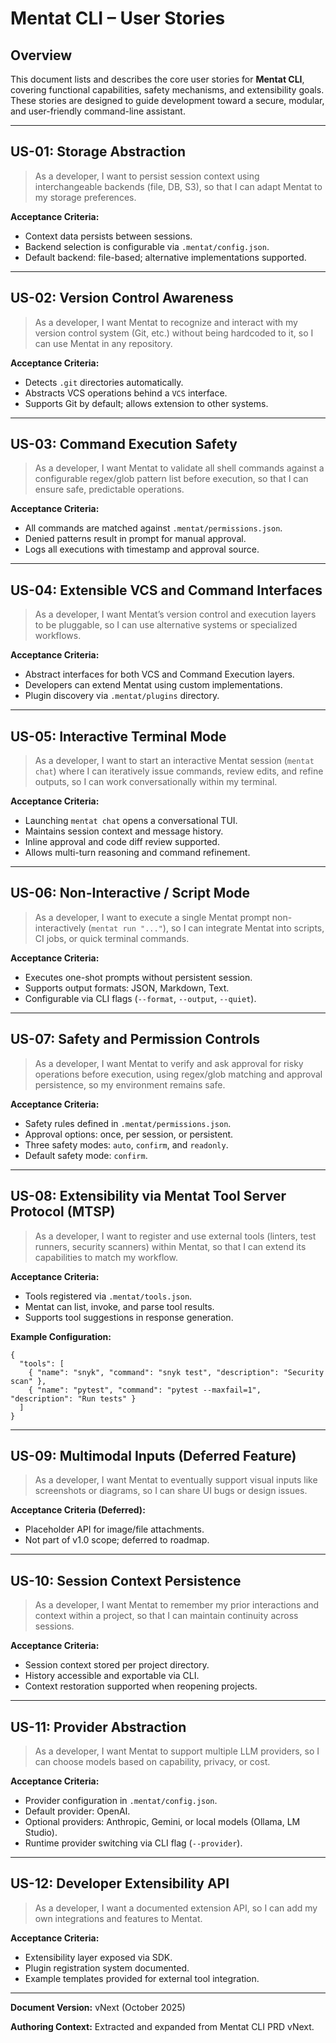 # Mentat CLI – User Stories

## Overview
This document lists and describes the core user stories for **Mentat CLI**, covering functional capabilities, safety mechanisms, and extensibility goals. These stories are designed to guide development toward a secure, modular, and user-friendly command-line assistant.

---

## US-01: Storage Abstraction
> As a developer, I want to persist session context using interchangeable backends (file, DB, S3), so that I can adapt Mentat to my storage preferences.

**Acceptance Criteria:**
- Context data persists between sessions.
- Backend selection is configurable via `.mentat/config.json`.
- Default backend: file-based; alternative implementations supported.

---

## US-02: Version Control Awareness
> As a developer, I want Mentat to recognize and interact with my version control system (Git, etc.) without being hardcoded to it, so I can use Mentat in any repository.

**Acceptance Criteria:**
- Detects `.git` directories automatically.
- Abstracts VCS operations behind a `VCS` interface.
- Supports Git by default; allows extension to other systems.

---

## US-03: Command Execution Safety
> As a developer, I want Mentat to validate all shell commands against a configurable regex/glob pattern list before execution, so that I can ensure safe, predictable operations.

**Acceptance Criteria:**
- All commands are matched against `.mentat/permissions.json`.
- Denied patterns result in prompt for manual approval.
- Logs all executions with timestamp and approval source.

---

## US-04: Extensible VCS and Command Interfaces
> As a developer, I want Mentat’s version control and execution layers to be pluggable, so I can use alternative systems or specialized workflows.

**Acceptance Criteria:**
- Abstract interfaces for both VCS and Command Execution layers.
- Developers can extend Mentat using custom implementations.
- Plugin discovery via `.mentat/plugins` directory.

---

## US-05: Interactive Terminal Mode
> As a developer, I want to start an interactive Mentat session (`mentat chat`) where I can iteratively issue commands, review edits, and refine outputs, so I can work conversationally within my terminal.

**Acceptance Criteria:**
- Launching `mentat chat` opens a conversational TUI.
- Maintains session context and message history.
- Inline approval and code diff review supported.
- Allows multi-turn reasoning and command refinement.

---

## US-06: Non-Interactive / Script Mode
> As a developer, I want to execute a single Mentat prompt non-interactively (`mentat run "..."`), so I can integrate Mentat into scripts, CI jobs, or quick terminal commands.

**Acceptance Criteria:**
- Executes one-shot prompts without persistent session.
- Supports output formats: JSON, Markdown, Text.
- Configurable via CLI flags (`--format`, `--output`, `--quiet`).

---

## US-07: Safety and Permission Controls
> As a developer, I want Mentat to verify and ask approval for risky operations before execution, using regex/glob matching and approval persistence, so my environment remains safe.

**Acceptance Criteria:**
- Safety rules defined in `.mentat/permissions.json`.
- Approval options: once, per session, or persistent.
- Three safety modes: `auto`, `confirm`, and `readonly`.
- Default safety mode: `confirm`.

---

## US-08: Extensibility via Mentat Tool Server Protocol (MTSP)
> As a developer, I want to register and use external tools (linters, test runners, security scanners) within Mentat, so that I can extend its capabilities to match my workflow.

**Acceptance Criteria:**
- Tools registered via `.mentat/tools.json`.
- Mentat can list, invoke, and parse tool results.
- Supports tool suggestions in response generation.

**Example Configuration:**
```
{
  "tools": [
    { "name": "snyk", "command": "snyk test", "description": "Security scan" },
    { "name": "pytest", "command": "pytest --maxfail=1", "description": "Run tests" }
  ]
}
```

---

## US-09: Multimodal Inputs (Deferred Feature)
> As a developer, I want Mentat to eventually support visual inputs like screenshots or diagrams, so I can share UI bugs or design issues.

**Acceptance Criteria (Deferred):**
- Placeholder API for image/file attachments.
- Not part of v1.0 scope; deferred to roadmap.

---

## US-10: Session Context Persistence
> As a developer, I want Mentat to remember my prior interactions and context within a project, so that I can maintain continuity across sessions.

**Acceptance Criteria:**
- Session context stored per project directory.
- History accessible and exportable via CLI.
- Context restoration supported when reopening projects.

---

## US-11: Provider Abstraction
> As a developer, I want Mentat to support multiple LLM providers, so I can choose models based on capability, privacy, or cost.

**Acceptance Criteria:**
- Provider configuration in `.mentat/config.json`.
- Default provider: OpenAI.
- Optional providers: Anthropic, Gemini, or local models (Ollama, LM Studio).
- Runtime provider switching via CLI flag (`--provider`).

---

## US-12: Developer Extensibility API
> As a developer, I want a documented extension API, so I can add my own integrations and features to Mentat.

**Acceptance Criteria:**
- Extensibility layer exposed via SDK.
- Plugin registration system documented.
- Example templates provided for external tool integration.

---

**Document Version:** vNext (October 2025)

**Authoring Context:** Extracted and expanded from Mentat CLI PRD vNext.

